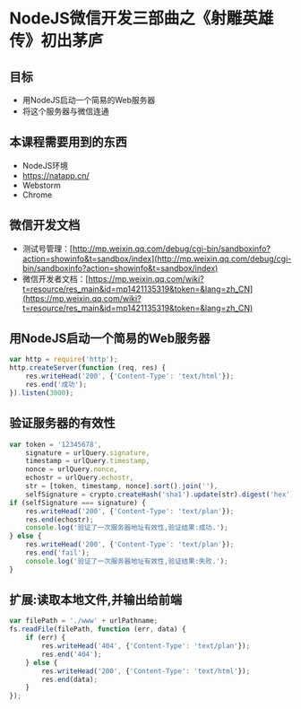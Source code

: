 # NodeJS微信开发三部曲之《射雕英雄传》初出茅庐

## 目标
- 用NodeJS启动一个简易的Web服务器
- 将这个服务器与微信连通

## 本课程需要用到的东西
- NodeJS环境
- https://natapp.cn/
- Webstorm
- Chrome

## 微信开发文档
- 测试号管理：[http://mp.weixin.qq.com/debug/cgi-bin/sandboxinfo?action=showinfo&t=sandbox/index](http://mp.weixin.qq.com/debug/cgi-bin/sandboxinfo?action=showinfo&t=sandbox/index)
- 微信开发者文档：[https://mp.weixin.qq.com/wiki?t=resource/res_main&id=mp1421135319&token=&lang=zh_CN](https://mp.weixin.qq.com/wiki?t=resource/res_main&id=mp1421135319&token=&lang=zh_CN)

## 用NodeJS启动一个简易的Web服务器
```javascript
var http = require('http');
http.createServer(function (req, res) {
    res.writeHead('200', {'Content-Type': 'text/html'});
    res.end('成功');
}).listen(3000);
```

## 验证服务器的有效性
```javascript
var token = '12345678',
    signature = urlQuery.signature,
    timestamp = urlQuery.timestamp,
    nonce = urlQuery.nonce,
    echostr = urlQuery.echostr,
    str = [token, timestamp, nonce].sort().join(''),
    selfSignature = crypto.createHash('sha1').update(str).digest('hex');
if (selfSignature === signature) {
    res.writeHead('200', {'Content-Type': 'text/plan'});
    res.end(echostr);
    console.log('验证了一次服务器地址有效性,验证结果:成功.');
} else {
    res.writeHead('200', {'Content-Type': 'text/plan'});
    res.end('fail');
    console.log('验证了一次服务器地址有效性,验证结果:失败.');
}
```

## 扩展:读取本地文件,并输出给前端
```javascript
var filePath = './www' + urlPathname;
fs.readFile(filePath, function (err, data) {
    if (err) {
        res.writeHead('404', {'Content-Type': 'text/plan'});
        res.end('404');
    } else {
        res.writeHead('200', {'Content-Type': 'text/html'});
        res.end(data);
    }
});
```


